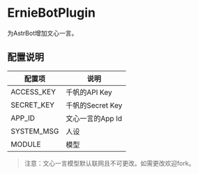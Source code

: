 # ErnieBotPlugin

为AstrBot增加文心一言。

## 配置说明

| 配置项         | 说明            | 
|-------------|---------------|
| ACCESS_KEY  | 千帆的API Key    |
| SECRET_KEY  | 千帆的Secret Key |
| APP_ID      | 文心一言的App Id   |
| SYSTEM_MSG  | 人设            |
| MODULE      | 模型            |

> 注意：文心一言模型默认联网且不可更改。如需更改欢迎fork。


